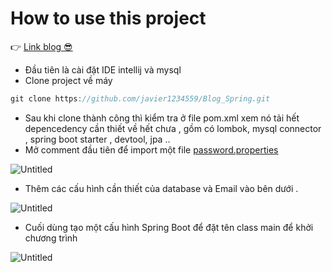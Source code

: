 # How to use this project
👉 [Link blog 😎](https://javier1234559.notion.site/Ngu-n-h-c-Spring-Blog-3b47089798e54dca87b00e287c20cce4)


- Đầu tiên là cài đặt IDE intellij và mysql
- Clone project về máy

```java
git clone https://github.com/javier1234559/Blog_Spring.git
```

- Sau khi clone thành công thì kiểm tra ở file pom.xml xem nó tải hết depencedency cần thiết về hết chưa , gồm có lombok, mysql connector , spring boot starter ,  devtool, jpa ..
- Mở comment đầu tiên để import một file [password.properties]()

![Untitled](https://javier1234559.notion.site/image/https%3A%2F%2Fs3-us-west-2.amazonaws.com%2Fsecure.notion-static.com%2F8487ab3c-7369-47fa-b73b-8e60a9795797%2FUntitled.png?id=97f7e004-8adb-4138-83b1-3a9d6576b2dc&table=block&spaceId=8a1945d2-d14b-4e07-98bb-3f861a39ff81&width=960&userId=&cache=v2)

- Thêm các cấu hình cần thiết của database và Email vào bên dưới .

![Untitled](https://javier1234559.notion.site/image/https%3A%2F%2Fs3-us-west-2.amazonaws.com%2Fsecure.notion-static.com%2F1b731fc7-91f4-4b27-8015-c71a60656bc1%2FUntitled.png?id=e0d7902a-2bf7-4d16-b03f-c1d96625f62d&table=block&spaceId=8a1945d2-d14b-4e07-98bb-3f861a39ff81&width=960&userId=&cache=v2)

- Cuối dùng tạo một cấu hình Spring Boot để đặt tên class main để khởi chương trình

![Untitled](https://javier1234559.notion.site/image/https%3A%2F%2Fs3-us-west-2.amazonaws.com%2Fsecure.notion-static.com%2Fecf1b37f-b54d-4dda-8262-b6f90c435413%2FUntitled.png?id=37656056-fa49-447c-83da-395817c04505&table=block&spaceId=8a1945d2-d14b-4e07-98bb-3f861a39ff81&width=1060&userId=&cache=v2)

